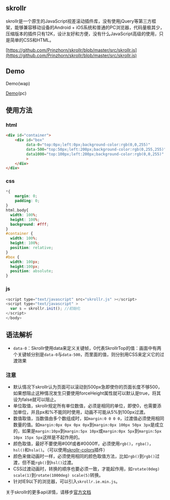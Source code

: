 ## skrollr 
skrollr是一个原生的JavaScript视差滚动插件库，没有使用jQuery等第三方框架，能够兼容移动设备的Android + iOS系统和普通的PC浏览器，代码量极其少，压缩版本的插件只有12K，设计友好和方便，没有什么JavaScript高级的使用，只是简单的CSS和HTML。  

[https://github.com/Prinzhorn/skrollr/blob/master/src/skrollr.js](https://github.com/Prinzhorn/skrollr/blob/master/src/skrollr.js)
## Demo
Demo(wap)

[Demo](http://prinzhorn.github.io/skrollr/)(pc)
## 使用方法
### html
```html
<div id="container">
    <div id="box" 
         data-0="top:0px;left:0px;background-color:rgb(0,0,255)" 
         data-500="top:50px;left:200px;background-color:rgb(0,255,255)"
         data1000="top:100px;left:200px;background-color:rgb(0,0,255)"
         >
    </div>
</div>
```
### css
```css
*{
    margin: 0;
    padding: 0;
}
html,body{
  width: 100%;
  height: 100%;
  background: #fff;
}
#container {
  width: 100%;
  height: 100%;
  position: relative;
}
#box {
  width: 100px;
  height:100px;
  position: absolute;
}
```
### js
```js
<script type="text/javascript" src="skrollr.js" ></script> 
<script type="text/javascript" > 
  var s = skrollr.init(); //初始化
</script> 
</body>
```
## 语法解析
* `data-0`：Skrollr使用data来定义关键帧，0代表SkrollrTop的值：画面中有两个关键帧分别是`data-0`与`data-500`，而里面的值，则分别用CSS来定义它的过渡效果  
### 注意
* 默认情况下skrollr认为页面可以滚动到500px急即使你的页面长度不够500，如果想阻止这种情况发生只要使用forceHeight属性就可以默认是true，将其设为false就可以阻止。
* 单位取值，skrollr规定所有单位数值，必须是相同的单位，即使0，也需要添加单位，并且px和%不能同时使用，动画不可能从5%到100px过渡。
* 数值取值，当数值由多个数组成时，如`margin:0 0 0 0`，过渡值必须使用相同数量的值。如`margin:0px 0px 0px 0px`到`margin:0px 100px 50px 3px`是成立的，如果是`margin:10px`到`margin:5px 10px`或`margin:0px 5px`到`margin:5px 10px 15px 5px`这样是不起作用的。
* 颜色取值，最好不要使用#00f或者#0000ff，必须使用`rgb()`，`rgba()`，`hsl()`和`hsla()`。（可以使用[skrollr-colors](https://github.com/FezVrasta/skrollr-colors)插件）
* 颜色来做动画时一样，必须使用相同的颜色取值方法，比如`rgb()`到`rgb()`过渡，但不能`rgb()`到`hsl()`过渡。
* CSS过渡动画时，转换的顺序也要必须一致，才能起作用，如`rotate(0deg) scale(1)`到`rotate(1000deg) scale(5)`转换。
* 针对IE9以下的浏览器，可以引入`skrollr.ie.min.js`。
  
关于skrollr的更多api详情，请移步[官方文档](https://github.com/Prinzhorn/skrollr)
